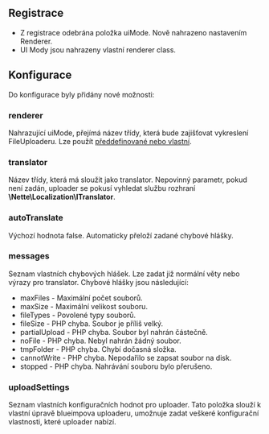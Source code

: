 ## Registrace

* Z registrace odebrána položka uiMode. Nově nahrazeno nastavením Renderer.
* UI Mody jsou nahrazeny vlastní renderer class.

## Konfigurace

Do konfigurace byly přidány nové možnosti:

### renderer
Nahrazující uiMode, přejímá název třídy, která bude zajišťovat vykreslení FileUploaderu. Lze použít [předdefinované nebo vlastní](https://github.com/JZechy/jQuery-FileUpload/wiki/Rendering).

### translator
Název třídy, která má sloužit jako translator. Nepovinný parametr, pokud není zadán, uploader se pokusí vyhledat službu rozhraní **\Nette\Localization\ITranslator**.

### autoTranslate
Výchozí hodnota false. Automaticky přeloží zadané chybové hlášky.

### messages
Seznam vlastních chybových hlášek. Lze zadat již normální věty nebo výrazy pro translator.
Chybové hlášky jsou následující:
* maxFiles - Maximální počet souborů.
* maxSize - Maximální velikost souboru.
* fileTypes - Povolené typy souborů.
* fileSize - PHP chyba. Soubor je příliš velký.
* partialUpload - PHP chyba. Soubor byl nahrán částečně.
* noFile - PHP chyba. Nebyl nahrán žádný soubor.
* tmpFolder - PHP chyba. Chybí dočasná složka.
* cannotWrite - PHP chyba. Nepodařilo se zapsat soubor na disk.
* stopped - PHP chyba. Nahrávání souboru bylo přerušeno.

### uploadSettings
Seznam vlastních konfiguračních hodnot pro uploader. Tato položka slouží k vlastní úpravě blueimpova uploaderu, umožnuje zadat veškeré konfigurační vlastnosti, které uploader nabízí.